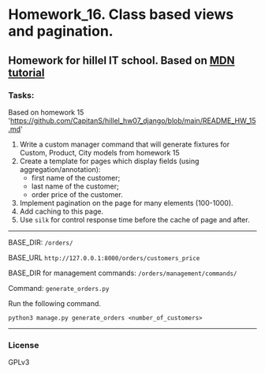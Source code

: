# Homework_16. Class based views and pagination.

Homework for hillel IT school. 
Based on [MDN tutorial](https://developer.mozilla.org/en-US/docs/Learn/Server-side/Django/Tutorial_local_library_website)
---------------------

### Tasks:
Based on homework 15 'https://github.com/CapitanS/hillel_hw07_django/blob/main/README_HW_15.md'
1. Write a custom manager command that will generate fixtures for Custom, Product, City models from homework 15
2. Create a template for pages which display fields (using aggregation/annotation):
   - first name of the customer;
   - last name of the customer;
   - order price of the customer.
3. Implement pagination on the page for many elements (100-1000).
4. Add caching to this page.
5. Use `silk` for control response time before the cache of page and after.

---------------------
BASE_DIR: `/orders/`

BASE_URL `http://127.0.0.1:8000/orders/customers_price`

BASE_DIR for management commands: `/orders/management/commands/`

Command: `generate_orders.py`

Run the following command.
```
python3 manage.py generate_orders <number_of_customers>
```

---------------------

### License

GPLv3
